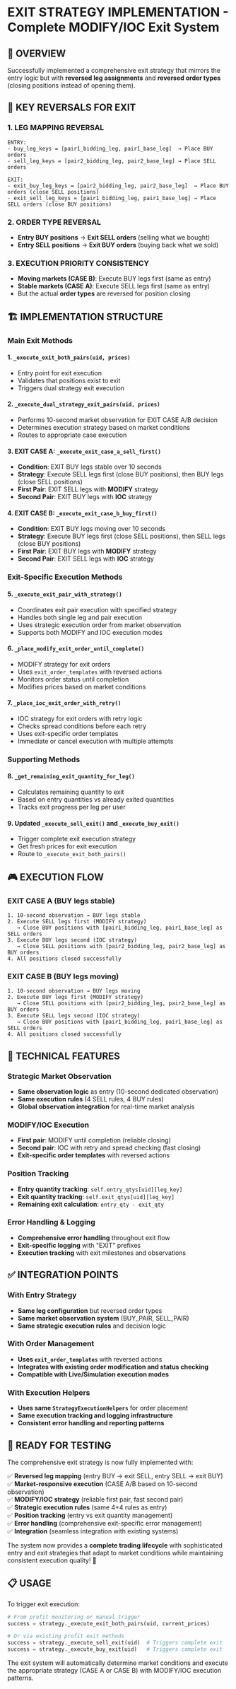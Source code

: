 # EXIT STRATEGY IMPLEMENTATION - Complete MODIFY/IOC Exit System

## 🎯 **OVERVIEW**

Successfully implemented a comprehensive exit strategy that mirrors the entry logic but with **reversed leg assignments** and **reversed order types** (closing positions instead of opening them).

## 🔄 **KEY REVERSALS FOR EXIT**

### **1. LEG MAPPING REVERSAL**

```
ENTRY:
- buy_leg_keys = [pair1_bidding_leg, pair1_base_leg]  → Place BUY orders
- sell_leg_keys = [pair2_bidding_leg, pair2_base_leg] → Place SELL orders

EXIT:
- exit_buy_leg_keys = [pair2_bidding_leg, pair2_base_leg]  → Place BUY orders (close SELL positions)
- exit_sell_leg_keys = [pair1_bidding_leg, pair1_base_leg] → Place SELL orders (close BUY positions)
```

### **2. ORDER TYPE REVERSAL**

- **Entry BUY positions** → **Exit SELL orders** (selling what we bought)
- **Entry SELL positions** → **Exit BUY orders** (buying back what we sold)

### **3. EXECUTION PRIORITY CONSISTENCY**

- **Moving markets (CASE B)**: Execute BUY legs first (same as entry)
- **Stable markets (CASE A)**: Execute SELL legs first (same as entry)
- But the actual **order types** are reversed for position closing

## 🏗️ **IMPLEMENTATION STRUCTURE**

### **Main Exit Methods**

#### **1. `_execute_exit_both_pairs(uid, prices)`**

- Entry point for exit execution
- Validates that positions exist to exit
- Triggers dual strategy exit execution

#### **2. `_execute_dual_strategy_exit_pairs(uid, prices)`**

- Performs 10-second market observation for EXIT CASE A/B decision
- Determines execution strategy based on market conditions
- Routes to appropriate case execution

#### **3. EXIT CASE A: `_execute_exit_case_a_sell_first()`**

- **Condition**: EXIT BUY legs stable over 10 seconds
- **Strategy**: Execute SELL legs first (close BUY positions), then BUY legs (close SELL positions)
- **First Pair**: EXIT SELL legs with **MODIFY** strategy
- **Second Pair**: EXIT BUY legs with **IOC** strategy

#### **4. EXIT CASE B: `_execute_exit_case_b_buy_first()`**

- **Condition**: EXIT BUY legs moving over 10 seconds
- **Strategy**: Execute BUY legs first (close SELL positions), then SELL legs (close BUY positions)
- **First Pair**: EXIT BUY legs with **MODIFY** strategy
- **Second Pair**: EXIT SELL legs with **IOC** strategy

### **Exit-Specific Execution Methods**

#### **5. `_execute_exit_pair_with_strategy()`**

- Coordinates exit pair execution with specified strategy
- Handles both single leg and pair execution
- Uses strategic execution order from market observation
- Supports both MODIFY and IOC execution modes

#### **6. `_place_modify_exit_order_until_complete()`**

- MODIFY strategy for exit orders
- Uses `exit_order_templates` with reversed actions
- Monitors order status until completion
- Modifies prices based on market conditions

#### **7. `_place_ioc_exit_order_with_retry()`**

- IOC strategy for exit orders with retry logic
- Checks spread conditions before each retry
- Uses exit-specific order templates
- Immediate or cancel execution with multiple attempts

### **Supporting Methods**

#### **8. `_get_remaining_exit_quantity_for_leg()`**

- Calculates remaining quantity to exit
- Based on entry quantities vs already exited quantities
- Tracks exit progress per leg per user

#### **9. Updated `_execute_sell_exit()` and `_execute_buy_exit()`**

- Trigger complete exit execution strategy
- Get fresh prices for exit execution
- Route to `_execute_exit_both_pairs()`

## 🎮 **EXECUTION FLOW**

### **EXIT CASE A (BUY legs stable)**

```
1. 10-second observation → BUY legs stable
2. Execute SELL legs first (MODIFY strategy)
   → Close BUY positions with [pair1_bidding_leg, pair1_base_leg] as SELL orders
3. Execute BUY legs second (IOC strategy)
   → Close SELL positions with [pair2_bidding_leg, pair2_base_leg] as BUY orders
4. All positions closed successfully
```

### **EXIT CASE B (BUY legs moving)**

```
1. 10-second observation → BUY legs moving
2. Execute BUY legs first (MODIFY strategy)
   → Close SELL positions with [pair2_bidding_leg, pair2_base_leg] as BUY orders
3. Execute SELL legs second (IOC strategy)
   → Close BUY positions with [pair1_bidding_leg, pair1_base_leg] as SELL orders
4. All positions closed successfully
```

## 🔧 **TECHNICAL FEATURES**

### **Strategic Market Observation**

- **Same observation logic** as entry (10-second dedicated observation)
- **Same execution rules** (4 SELL rules, 4 BUY rules)
- **Global observation integration** for real-time market analysis

### **MODIFY/IOC Execution**

- **First pair**: MODIFY until completion (reliable closing)
- **Second pair**: IOC with retry and spread checking (fast closing)
- **Exit-specific order templates** with reversed actions

### **Position Tracking**

- **Entry quantity tracking**: `self.entry_qtys[uid][leg_key]`
- **Exit quantity tracking**: `self.exit_qtys[uid][leg_key]`
- **Remaining exit calculation**: `entry_qty - exit_qty`

### **Error Handling & Logging**

- **Comprehensive error handling** throughout exit flow
- **Exit-specific logging** with "EXIT" prefixes
- **Execution tracking** with exit milestones and observations

## ✅ **INTEGRATION POINTS**

### **With Entry Strategy**

- **Same leg configuration** but reversed order types
- **Same market observation system** (BUY_PAIR, SELL_PAIR)
- **Same strategic execution rules** and decision logic

### **With Order Management**

- **Uses `exit_order_templates`** with reversed actions
- **Integrates with existing order modification and status checking**
- **Compatible with Live/Simulation execution modes**

### **With Execution Helpers**

- **Uses same `StrategyExecutionHelpers`** for order placement
- **Same execution tracking and logging infrastructure**
- **Consistent error handling and reporting patterns**

## 🚀 **READY FOR TESTING**

The comprehensive exit strategy is now fully implemented with:

✅ **Reversed leg mapping** (entry BUY → exit SELL, entry SELL → exit BUY)  
✅ **Market-responsive execution** (CASE A/B based on 10-second observation)  
✅ **MODIFY/IOC strategy** (reliable first pair, fast second pair)  
✅ **Strategic execution rules** (same 4+4 rules as entry)  
✅ **Position tracking** (entry vs exit quantity management)  
✅ **Error handling** (comprehensive exit-specific error management)  
✅ **Integration** (seamless integration with existing systems)

The system now provides a **complete trading lifecycle** with sophisticated entry and exit strategies that adapt to market conditions while maintaining consistent execution quality! 🎯

## 📋 **USAGE**

To trigger exit execution:

```python
# From profit monitoring or manual trigger
success = strategy._execute_exit_both_pairs(uid, current_prices)

# Or via existing profit exit methods
success = strategy._execute_sell_exit(uid)  # Triggers complete exit
success = strategy._execute_buy_exit(uid)   # Triggers complete exit
```

The exit system will automatically determine market conditions and execute the appropriate strategy (CASE A or CASE B) with MODIFY/IOC execution patterns.
